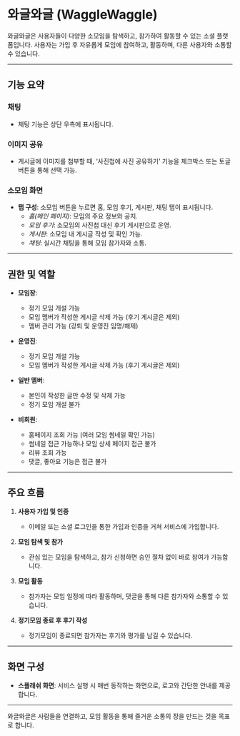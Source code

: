 # 와글와글 (WaggleWaggle)

와글와글은 사용자들이 다양한 소모임을 탐색하고, 참가하여 활동할 수 있는 소셜 플랫폼입니다. 사용자는 가입 후 자유롭게 모임에 참여하고, 활동하며, 다른 사용자와 소통할 수 있습니다.

---

## 기능 요약

### 채팅
- 채팅 기능은 상단 우측에 표시됩니다.
  
### 이미지 공유
- 게시글에 이미지를 첨부할 때, ‘사진첩에 사진 공유하기’ 기능을 체크박스 또는 토글 버튼을 통해 선택 가능.

### 소모임 화면
- **탭 구성**: 소모임 버튼을 누르면 홈, 모임 후기, 게시판, 채팅 탭이 표시됩니다.
  - *홈(메인 페이지)*: 모임의 주요 정보와 공지.
  - *모임 후기*: 소모임의 사진첩 대신 후기 게시판으로 운영.
  - *게시판*: 소모임 내 게시글 작성 및 확인 가능.
  - *채팅*: 실시간 채팅을 통해 모임 참가자와 소통.

---

## 권한 및 역할

- **모임장**: 
  - 정기 모임 개설 가능
  - 모임 멤버가 작성한 게시글 삭제 가능 (후기 게시글은 제외)
  - 멤버 관리 가능 (강퇴 및 운영진 임명/해제)

- **운영진**:
  - 정기 모임 개설 가능
  - 모임 멤버가 작성한 게시글 삭제 가능 (후기 게시글은 제외)

- **일반 멤버**:
  - 본인이 작성한 글만 수정 및 삭제 가능
  - 정기 모임 개설 불가

- **비회원**:
  - 홈페이지 조회 가능 (여러 모임 썸네일 확인 가능)
  - 썸네일 접근 가능하나 모임 상세 페이지 접근 불가
  - 리뷰 조회 가능
  - 댓글, 좋아요 기능은 접근 불가

---

## 주요 흐름

1. **사용자 가입 및 인증**
   - 이메일 또는 소셜 로그인을 통한 가입과 인증을 거쳐 서비스에 가입합니다.

2. **모임 탐색 및 참가**
   - 관심 있는 모임을 탐색하고, 참가 신청하면 승인 절차 없이 바로 참여가 가능합니다.

3. **모임 활동**
   - 참가자는 모임 일정에 따라 활동하며, 댓글을 통해 다른 참가자와 소통할 수 있습니다.

4. **정기모임 종료 후 후기 작성**
   - 정기모임이 종료되면 참가자는 후기와 평가를 남길 수 있습니다.

---

## 화면 구성

- **스플래쉬 화면**: 서비스 실행 시 매번 동작하는 화면으로, 로고와 간단한 안내를 제공합니다.

---

와글와글은 사람들을 연결하고, 모임 활동을 통해 즐거운 소통의 장을 만드는 것을 목표로 합니다.
